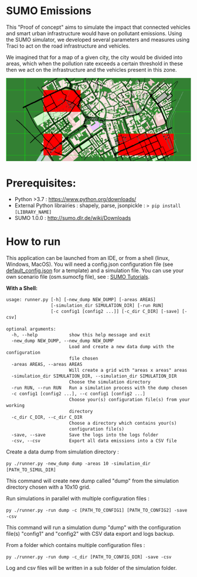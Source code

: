 # SUMO Emissions

This "Proof of concept" aims to simulate the impact that connected vehicles and smart urban infrastructure would have on pollutant emissions.
Using the SUMO simulator, we developed several parameters and measures using Traci to act on the road infrastructure and vehicles.

We imagined that for a map of a given city, the city would be divided into areas, 
which when the pollution rate exceeds a certain threshold in these then we act on the infrastructure and the vehicles present in this zone.

![](https://github.com/Ahp06/SUMO_Emissions/blob/master/sumo_project/files/imgs/simulation_example.PNG)

# Prerequisites:
* Python >3.7 : https://www.python.org/downloads/
* External Python librairies : shapely, parse, jsonpickle : ``` > pip install [LIBRARY_NAME] ```
* SUMO 1.0.0 : http://sumo.dlr.de/wiki/Downloads

# How to run 

This application can be launched from an IDE, or from a shell (linux, Windows, MacOS). 
You will need a config.json configuration file (see [default_config.json](https://github.com/Ahp06/SUMO_Emissions/wiki/Configuration-file) for a template) and a simulation file.
You can use your own scenario file (osm.sumocfg file), see : [SUMO Tutorials](http://sumo.dlr.de/wiki/Tutorials). 

**With a Shell:**

```
usage: runner.py [-h] [-new_dump NEW_DUMP] [-areas AREAS]
                 [-simulation_dir SIMULATION_DIR] [-run RUN]
                 [-c config1 [config2 ...]] [-c_dir C_DIR] [-save] [-csv]

optional arguments:
  -h, --help            show this help message and exit
  -new_dump NEW_DUMP, --new_dump NEW_DUMP
                        Load and create a new data dump with the configuration
                        file chosen
  -areas AREAS, --areas AREAS
                        Will create a grid with "areas x areas" areas
  -simulation_dir SIMULATION_DIR, --simulation_dir SIMULATION_DIR
                        Choose the simulation directory
  -run RUN, --run RUN   Run a simulation process with the dump chosen
  -c config1 [config2 ...], --c config1 [config2 ...]
                        Choose your(s) configuration file(s) from your working
                        directory
  -c_dir C_DIR, --c_dir C_DIR
                        Choose a directory which contains your(s)
                        configuration file(s)
  -save, --save         Save the logs into the logs folder
  -csv, --csv           Export all data emissions into a CSV file
```

Create a data dump from simulation directory : 

```py ./runner.py -new_dump dump -areas 10 -simulation_dir [PATH_TO_SIMUL_DIR]```

This command will create new dump called "dump" from the simulation directory chosen with a 10x10 grid. 

Run simulations in parallel with multiple configuration files : 

```py ./runner.py -run dump -c [PATH_TO_CONFIG1] [PATH_TO_CONFIG2] -save -csv```

This command will run a simulation dump "dump" with the configuration file(s) "config1" and "config2" 
with CSV data export and logs backup.

From a folder which contains multiple configuration files : 

```py ./runner.py -run dump -c_dir [PATH_TO_CONFIG_DIR] -save -csv```

Log and csv files will be written in a sub folder of the simulation folder.  


